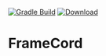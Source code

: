 [![Gradle Build](https://github.com/DSeeLP/FrameCord/actions/workflows/gradle.yml/badge.svg?branch=main)](https://github.com/DSeeLP/FrameCord/actions/workflows/gradle.yml)
[![Download](https://img.shields.io/maven-central/v/io.github.dseelp.framecord/core)](https://search.maven.org/search?q=g:%22io.github.dseelp.framecord%22%20AND%20a:%22api%22)
# FrameCord
